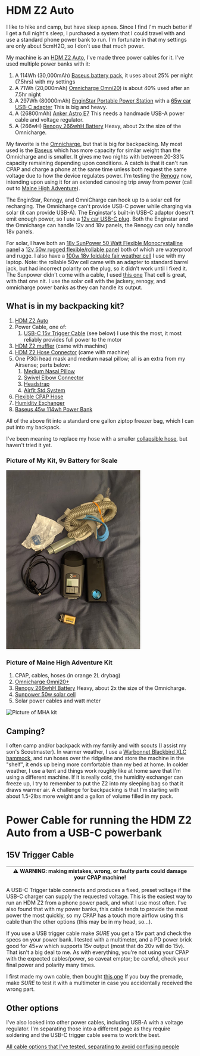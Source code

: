 # HDM Z2 Auto

I like to hike and camp, but have sleep apnea. Since I find I'm much better if I get a full night's sleep, I purchased a system that I could travel with and use a standard phone power bank to run. I'm fortunate in that my settings are only about 5cmH2O, so I don't use that much power.

My machine is an [HDM Z2 Auto](https://breas.us/products/cpaps-for-travel/z2-auto/),
I've made three power cables for it. I've used multiple power banks with it:
1. A 114Wh (30,000mAh) [Baseus battery pack](https://www.amazon.com/gp/product/B08JV4W4NY), it uses about 25% per night (7.5hrs) with my settings
1. A 71Wh (20,000mAh) [Omnicharge Omni20](https://www.omnicharge.co/products/omni-20/)) is about 40% used after an 7.5hr night
1. A 297Wh (80000mAh) [EnginStar Portable Power Station](https://www.amazon.com/gp/product/B07WQN41V9) with a [65w car USB-C adapter](https://www.amazon.com/gp/product/B08QZ7RTSW) This is big and heavy.
1. A (26800mAh) [Anker Astro E7](https://www.anker.com/ca/products/variant/astro-e7-26800mah-portable-charger/A1210012) This needs a handmade USB-A power cable and voltage regulator.
1. A (266wH) [Renogy 266whH Battery](https://www.amazon.com/gp/product/B0791WDZTW) Heavy, about 2x the size of the Omnicharge.

My favorite is the [Omnicharge](https://www.omnicharge.co/products/omni-20/), but that is big for backpacking. My most used is the [Baseus](https://www.amazon.com/gp/product/B08JV4W4NY) which has more capacity for similar weight than the Omnicharge and is smaller. It gives me two nights with between 20-33% capacity remaining depending upon conditions. A catch is that it can't run CPAP and charge a phone at the same time unless both request the same voltage due to how the device regulates power. I'm testing the [Renogy](https://www.amazon.com/gp/product/B0791WDZTW) now, intending upon using it for an extended canoeing trip away from power (call out to [Maine High Adventure](https://www.mainehighadventure.org/)).

The EnginStar, Renogy, and OmniCharge can hook up to a solar cell for recharging. The Omnicharge can't provide USB-C power while charging via solar (it can provide USB-A). The Enginstar's built-in USB-C adaptor doesn't emit enough power, so I use a [12v car USB-C plug](https://www.amazon.com/gp/product/B08QZ7RTSW). Both the Enginstar and the Omnicharge can handle 12v and 18v panels, the Renogy can only handle 18v panels.


For solar, I have both an [18v SunPower 50 Watt Flexible Monocrystalline panel](https://www.amazon.com/gp/product/B07C34GHGV) a [12v 50w rugged flexible/rollable panel](https://www.amazon.com/gp/product/B09154L69K) both of which are waterproof and  rugge. I also have a [100w 18v foldable fair weather cell](https://www.amazon.com/gp/product/B075YRKVMH) I use with my laptop. Note: the rollable 50w cell came with an adapter to standard barrel jack, but had incorrect polarity on the plug, so it didn't work until I fixed it. The Sunpower didn't come with a cable, I used [this one](https://www.amazon.com/gp/product/B09HT2DX2G) That cell is great, with that one nit. I use the solar cell with the jackery, renogy, and omnicharge power banks as they can handle its output.

## What is in my backpacking kit?

1. [HDM Z2 Auto](https://breas.us/products/cpaps-for-travel/z2-auto/)
1. Power Cable, one of:
   1. [USB-C 15v Trigger Cable](https://www.amazon.com/gp/product/B08NTTK8S9) (see below) I use this the most, it most reliably provides full power to the motor
1. [HDM Z2 muffler](https://www.cpapxchange.com/q-lite-in-line-cpap-bipap-muffler-kit.html) (came with machine)
1. [HDM Z2 Hose Connector](https://www.amazon.com/Replacement-Custom-Adapter-Design-Medical/dp/B07G4HKHX1) (came with machine)
1. One P30i head mask and medium nasal pillow; all is an extra from my Airsense; parts below:
   1. [Medium Nasal Pillow](https://www.amazon.com/gp/product/B07R6B17QS)
   1. [Swivel Elbow Connector](https://www.amazon.com/gp/product/B08H564YLP)
   1. [Headstrap](https://www.amazon.com/gp/product/B07P5HPCLR)
   1. [Airfit Std System](https://www.amazon.com/gp/product/B07P5FYYL3)
1. [Flexible CPAP Hose](https://www.amazon.com/Premium-Universal-CPAP-Tubing-Hose/dp/B01N4RGZ80)
1. [Humidity Exchanger](https://www.amazon.com/gp/product/B07PMNMTTC)
1. [Baseus 45w 114wh Power Bank](https://www.amazon.com/gp/product/B08JV4W4NY)

All of the above fit into a standard one gallon ziptop freezer bag, which I can put into my backpack.

I've been meaning to replace my hose with a smaller [collapsible hose](https://www.amazon.com/INNOTECH-4332594073-TravelHose-Collapsible-CPAP/dp/B01B5DHJ5O), but haven't tried it yet.

### Picture of My Kit, 9v Battery for Scale
![Picture of my kit](images/cpap-image.png "Picture of my kit, 9v battery is for scale")

### Picture of Maine High Adventure Kit
1. CPAP, cables, hoses (in orange 2L drybag)
1. [Omnicharge Omni20+](https://www.omnicharge.co/products/omni-20/)
1. [Renogy 266whH Battery](https://www.amazon.com/gp/product/B0791WDZTW) Heavy, about 2x the size of the Omnicharge.
1. [Sunpower 50w solar cell](https://www.amazon.com/gp/product/B07C34GHGV)
1. Solar power cables and watt meter


![Picture of MHA kit](images/mha-cpap-solar-kit.jpg "Picture of my MHA kit, penny is for scale")

## Camping?

I often camp and/or backpack with my family and with scouts (I assist my son's Scoutmaster). In warmer weather, I use a [Warbonnet Blackbird XLC hammock](https://www.warbonnetoutdoors.com/product/blackbird-xlc/), and run hoses over the ridgeline and store the machine in the "shelf", it ends up being more comfortable than my bed at home. In colder weather, I use a tent and things work roughly like at home save that I'm using a different machine. If it is really cold, the humidity exchanger can freeze up, I try to remember to put the Z2 into my sleeping bag so that it draws warmer air. A challenge for backpacking is that I'm starting with about 1.5-2lbs more weight and a gallon of volume filled in my pack.

# Power Cable for running the HDM Z2 Auto from a USB-C powerbank

## 15V Trigger Cable

| :warning: WARNING: making mistakes, wrong, or faulty parts could damage your CPAP machine! |
| --- |

A USB-C Trigger table connects and produces a fixed, preset voltage if the USB-C charger can supply the requested voltage. This is the easiest way to run an HDM Z2 from a phone power pack, and what I use most often. I've also found that with my power banks, this cable tends to provide the most power the most quickly, so my CPAP has a touch more airflow using this cable than the other options (this may be in my head, so...).

If you use a USB trigger cable make *_SURE_* you get a 15v part and check the specs on your power bank. I tested with a multimeter, and a PD power brick good for 45+w which supports 15v output (most that do 20v will do 15v).  That isn't a big deal to me. As with everything, you're not using your CPAP with the expected cables/power, so caveat emptor; be careful, check your final power and polarity many times.

I first made my own cable, then bought [this one](https://www.amazon.com/gp/product/B08NTTK8S9) If you buy the premade, make _SURE_ to test it with a multimeter in case you accidentally received the wrong part.


## Other options

I've also looked into other power cables, including USB-A with a voltage regulator. I'm separating those into a different page as they require soldering and the USB-C trigger cable seems to work the best.

[All cable options that I've tested, separating to avoid confusing people](alternate_cables.md)

